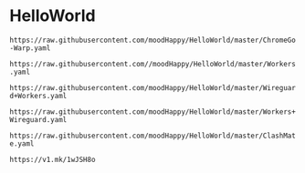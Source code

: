 # HelloWorld

`https://raw.githubusercontent.com/moodHappy/HelloWorld/master/ChromeGo-Warp.yaml`

`https://raw.githubusercontent.com//moodHappy/HelloWorld/master/Workers.yaml`

`https://raw.githubusercontent.com/moodHappy/HelloWorld/master/Wireguard+Workers.yaml`

`https://raw.githubusercontent.com/moodHappy/HelloWorld/master/Workers+Wireguard.yaml`

`https://raw.githubusercontent.com/moodHappy/HelloWorld/master/ClashMate.yaml`

`https://v1.mk/1wJSH8o`